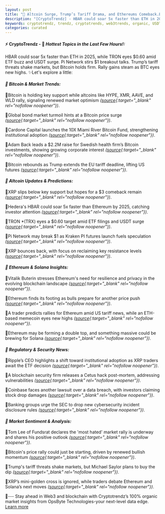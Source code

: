 ```yaml
---
layout: post
title: "🌅 Altcoin Surge, Trump’s Tariff Drama, and Ethereums Comeback.Bitcoin Rally Builds Quiet Momentum"
description: "[CryptoTrendz] - HBAR could soar 5x faster than ETH in 2025, while TRON eyes $0.60 amid ETF buzz and USDT surge. Pi Network stirs $1 breakout talks. Trump’s tariff threats shake markets, but Bitcoin holds firm. Rally gains steam as BTC eyes new highs."
keywords: cryptotrendz, trendz, cryptotrends, web3trends, organic, USDT, PI, Network, Market, altcoin, Ethereum, SEC, Trump, CEO, Bitcoin, XRP
categories: curated
---
```


#### ⚡ CryptoTrendz - 📌 *Hottest Topics in the Last Few Hours!:*

HBAR could soar 5x faster than ETH in 2025, while TRON eyes $0.60 amid ETF buzz and USDT surge. Pi Network stirs $1 breakout talks. Trump’s tariff threats shake markets, but Bitcoin holds firm. Rally gains steam as BTC eyes new highs. ✨Let's explore a little:


#### *🔖 Bitcoin & Market Trends:*  

🔹Bitcoin is holding key support while altcoins like HYPE, XMR, AAVE, and WLD rally, signaling renewed market optimism *([source](https://s.avyag.com/4j2v){:target="_blank" rel="nofollow noopener"})*.  

🔹Global bond market turmoil hints at a Bitcoin price surge *([source](https://s.avyag.com/24ii){:target="_blank" rel="nofollow noopener"})*.  

🔹Cardone Capital launches the 10X Miami River Bitcoin Fund, strengthening institutional adoption *([source](https://s.avyag.com/vgag){:target="_blank" rel="nofollow noopener"})*.  

🔹Adam Back leads a $2.2M raise for Swedish health firm’s Bitcoin investments, showing growing corporate interest *([source](https://s.avyag.com/dncv){:target="_blank" rel="nofollow noopener"})*.  

🔹Bitcoin rebounds as Trump extends the EU tariff deadline, lifting US futures *([source](https://s.avyag.com/uxzw){:target="_blank" rel="nofollow noopener"})*.  

#### *🔖 Altcoin Updates & Predictions:*  

🔹XRP slips below key support but hopes for a $3 comeback remain *([source](https://s.avyag.com/7jjt){:target="_blank" rel="nofollow noopener"})*.  

🔹Hedera's HBAR could soar 5x faster than Ethereum by 2025, catching investor attention *([source](https://s.avyag.com/2czg){:target="_blank" rel="nofollow noopener"})*.  

🔹TRON *(TRX) eyes a $0.60 target amid ETF filings and USDT surge *([source](https://s.avyag.com/6gze){:target="_blank" rel="nofollow noopener"})*.  

🔹Pi Network may break $1 as Kraken PI futures launch fuels speculation *([source](https://s.avyag.com/evqq){:target="_blank" rel="nofollow noopener"})*.  

🔹XRP bounces back, with focus on reclaiming key resistance levels *([source](https://s.avyag.com/1u65){:target="_blank" rel="nofollow noopener"})*.  

#### *🔖 Ethereum & Solana Insights:*  

🔹Vitalik Buterin stresses Ethereum's need for resilience and privacy in the evolving blockchain landscape *([source](https://s.avyag.com/h85e){:target="_blank" rel="nofollow noopener"})*.  

🔹Ethereum finds its footing as bulls prepare for another price push *([source](https://s.avyag.com/vh0s){:target="_blank" rel="nofollow noopener"})*.  

🔹A trader predicts rallies for Ethereum amid US tariff news, while an ETH-based memecoin eyes new highs *([source](https://s.avyag.com/qm29){:target="_blank" rel="nofollow noopener"})*.  

🔹Ethereum may be forming a double top, and something massive could be brewing for Solana *([source](https://s.avyag.com/hq50){:target="_blank" rel="nofollow noopener"})*.  

#### *🔖 Regulatory & Security News:*  

🔹Ripple’s CEO highlights a shift toward institutional adoption as XRP traders await the ETF decision *([source](https://s.avyag.com/ez3c){:target="_blank" rel="nofollow noopener"})*.  

🔹A blockchain security firm releases a Cetus hack post-mortem, addressing vulnerabilities *([source](https://s.avyag.com/79vg){:target="_blank" rel="nofollow noopener"})*.  

🔹Coinbase faces another lawsuit over a data breach, with investors claiming stock drop damages *([source](https://s.avyag.com/hphy){:target="_blank" rel="nofollow noopener"})*.  

🔹Banking groups urge the SEC to drop new cybersecurity incident disclosure rules *([source](https://s.avyag.com/zw8c){:target="_blank" rel="nofollow noopener"})*.  

#### *🔖 Market Sentiment & Analysis:*  

🔹Tom Lee of Fundsrat declares the 'most hated' market rally is underway and shares his positive outlook *([source](https://s.avyag.com/ismi){:target="_blank" rel="nofollow noopener"})*.  

🔹Bitcoin's price rally could just be starting, driven by renewed bullish momentum *([source](https://s.avyag.com/s46d){:target="_blank" rel="nofollow noopener"})*.  

🔹Trump's tariff threats shake markets, but Michael Saylor plans to buy the dip *([source](https://s.avyag.com/99zx){:target="_blank" rel="nofollow noopener"})*.  

🔹XRP’s mini-golden cross is ignored, while traders debate Ethereum and Solana’s next moves *([source](https://s.avyag.com/hq50){:target="_blank" rel="nofollow noopener"})*.  

🔹--- Stay ahead in Web3 and blockchain with Cryptotrendz’s 100% organic market insights from OpsByte Technologies-your next-level data edge. [Learn more](https://pollinations.ai/redirect/397623)